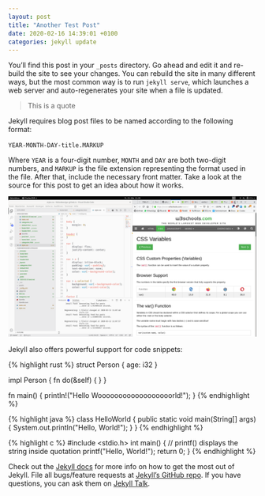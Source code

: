 ```yaml
---
layout: post
title: "Another Test Post"
date: 2020-02-16 14:39:01 +0100
categories: jekyll update
---
```


You’ll find this post in your `_posts` directory. Go ahead and edit it and re-build the site to see your changes. You can rebuild the site in many different ways, but the most common way is to run `jekyll serve`, which launches a web server and auto-regenerates your site when a file is updated.

> This is a quote

Jekyll requires blog post files to be named according to the following format:

`YEAR-MONTH-DAY-title.MARKUP`

Where `YEAR` is a four-digit number, `MONTH` and `DAY` are both two-digit numbers, and `MARKUP` is the file extension representing the format used in the file. After that, include the necessary front matter. Take a look at the source for this post to get an idea about how it works.

![Screenshot](/assets/screenshot.png)

Jekyll also offers powerful support for code snippets:

{% highlight rust %}
struct Person {
  age: i32
}

impl Person {
  fn do(&self) {
  }
}

fn main() {
  println!("Hello Woooooooooooooooooorld!");
}
{% endhighlight %}

{% highlight java %}
class HelloWorld {
    public static void main(String[] args) {
        System.out.println("Hello, World!");
    }
}
{% endhighlight %}

{% highlight c %}
#include <stdio.h>
int main() {
   // printf() displays the string inside quotation
   printf("Hello, World!");
   return 0;
}
{% endhighlight %}

Check out the [Jekyll docs][jekyll-docs] for more info on how to get the most out of Jekyll. File all bugs/feature requests at [Jekyll’s GitHub repo][jekyll-gh]. If you have questions, you can ask them on [Jekyll Talk][jekyll-talk].

[jekyll-docs]: https://jekyllrb.com/docs/home
[jekyll-gh]:   https://github.com/jekyll/jekyll
[jekyll-talk]: https://talk.jekyllrb.com/
